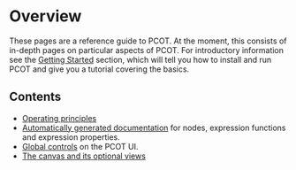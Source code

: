 # Overview

These pages are a reference guide to PCOT. 
At the moment, this consists of in-depth pages on particular aspects of PCOT.
For introductory information see 
the [Getting Started](../gettingstarted/) section, which will tell you how
to install and run PCOT and give you a tutorial covering the basics.


## Contents
* [Operating principles](principles)
* [Automatically generated documentation](autodocs) for nodes, expression functions and
expression properties.
* [Global controls](globalcontrols) on the PCOT UI.
* [The canvas and its optional views](canvas)
